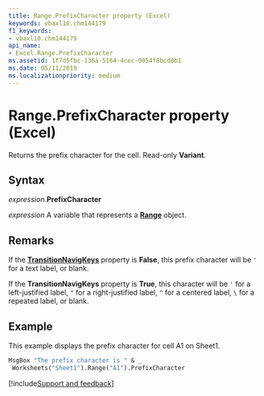 ```yaml
---
title: Range.PrefixCharacter property (Excel)
keywords: vbaxl10.chm144179
f1_keywords:
- vbaxl10.chm144179
api_name:
- Excel.Range.PrefixCharacter
ms.assetid: 1f7d5fbc-136a-5164-4cec-0054f8bcd0b1
ms.date: 05/11/2019
ms.localizationpriority: medium
---
```



# Range.PrefixCharacter property (Excel)

Returns the prefix character for the cell. Read-only **Variant**.


## Syntax

_expression_.**PrefixCharacter**

_expression_ A variable that represents a **[Range](excel.range(object).md)** object.


## Remarks

If the **[TransitionNavigKeys](Excel.Application.TransitionNavigKeys.md)** property is **False**, this prefix character will be `'` for a text label, or blank. 

If the **TransitionNavigKeys** property is **True**, this character will be `'` for a left-justified label, `"` for a right-justified label, `^` for a centered label, `\` for a repeated label, or blank.


## Example

This example displays the prefix character for cell A1 on Sheet1.

```vb
MsgBox "The prefix character is " & _ 
 Worksheets("Sheet1").Range("A1").PrefixCharacter
```




[!include[Support and feedback](~/includes/feedback-boilerplate.md)]